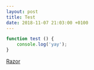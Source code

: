 ```yaml
---
layout: post
title: Test
date: 2018-11-07 21:03:00 +0100
---
```


```js
function test () {
    console.log('yay');
}
```
[Razor](https://www.razor.co.uk)